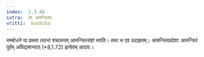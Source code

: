 ```yaml
---
index:  2.3.48
sutra:  सा आमन्त्रितम्
vritti:  kashika 
---
```


सम्बोधने या प्रथमा तदन्तं शब्दरूपम् आमन्त्रितसंज्ञं भवति। तथा च एव उदाहृतम्। आमन्त्रितप्रदेशाः आमन्त्रितं पूर्वम् अविद्यमानवत् (*8,1.72) इत्येवम् आदयः।

